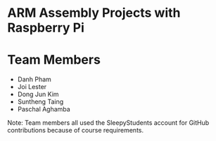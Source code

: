 # ARM Assembly Projects with Raspberry Pi

# Team Members
- Danh Pham
- Joi Lester	
- Dong Jun Kim	
- Suntheng Taing	
- Paschal Aghamba	

Note: Team members all used the SleepyStudents account for GitHub contributions because of course requirements. 



